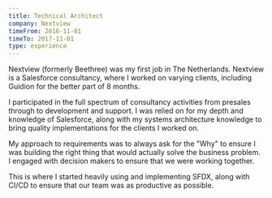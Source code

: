 ```yaml
---
title: Technical Architect
company: Nextview
timeFrom: 2016-11-01
timeTo: 2017-11-01
type: experience
---
```

Nextview (formerly Beethree) was my first job in The Netherlands. Nextview is a 
Salesforce consultancy, where I worked on varying clients, including Guidion for 
the better part of 8 months.

I participated in the full spectrum of consultancy activities from presales 
through to development and support. I was relied on for my depth and knowledge 
of Salesforce, along with my systems architecture knowledge to bring quality 
implementations for the clients I worked on.

My approach to requirements was to always ask for the "Why" to ensure I was 
building the right thing that would actually solve the business problem. I
engaged with decision makers to ensure that we were working together.

This is where I started heavily using and implementing SFDX, along with CI/CD to
ensure that our team was as productive as possible.
